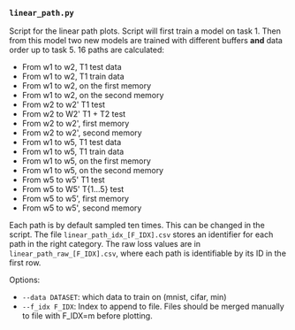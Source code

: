 ### `linear_path.py`
Script for the linear path plots. Script will first train a model on task 1. Then from this model two new models are 
trained with different buffers **and** data order up to task 5. 16 paths are calculated:
* From w1 to w2, T1 test data
* From w1 to w2, T1 train data
* From w1 to w2, on the first memory
* From w1 to w2, on the second memory
* From w2 to w2' T1 test
* From w2 to W2' T1 + T2 test
* From w2 to w2', first memory
* From w2 to w2', second memory
* From w1 to w5, T1 test data
* From w1 to w5, T1 train data
* From w1 to w5, on the first memory
* From w1 to w5, on the second memory
* From w5 to w5' T1 test
* From w5 to W5' T{1...5} test
* From w5 to w5', first memory
* From w5 to w5', second memory

Each path is by default sampled ten times. This can be changed in the script. The file `linear_path_idx_[F_IDX].csv` 
stores an identifier for each path in the right category. The raw loss values are in `linear_path_raw_[F_IDX].csv`,
where each path is identifiable by its ID in the first row.
  
Options:
* `--data DATASET`: which data to train on (mnist, cifar, min)
* `--f_idx F_IDX`: Index to append to file. Files should be merged manually to file with F_IDX=m before plotting.
  
